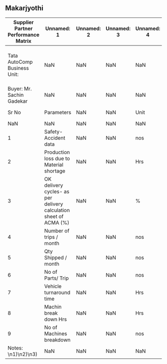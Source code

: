 ## Makarjyothi
| Supplier Partner Performance Matrix | Unnamed: 1 | Unnamed: 2 | Unnamed: 3 | Unnamed: 4 | Unnamed: 5 | Unnamed: 6 | Unnamed: 7 | Unnamed: 8 | Unnamed: 9 | Unnamed: 10 | Unnamed: 11 | Unnamed: 12 | Unnamed: 13 | Unnamed: 14 | Unnamed: 15 | Unnamed: 16 | Unnamed: 17 | Unnamed: 18 | Unnamed: 19 |
| --- | --- | --- | --- | --- | --- | --- | --- | --- | --- | --- | --- | --- | --- | --- | --- | --- | --- | --- | --- |
| Tata AutoComp Business Unit: | NaN | NaN | NaN | NaN | NaN | NaN | NaN | NaN | NaN | NaN | Name of Supplier Partner: Makarjyothi Polymers Pvt Ltd | NaN | NaN | NaN | NaN | NaN | NaN | NaN | NaN |
| Buyer: Mr. Sachin Gadekar | NaN | NaN | NaN | NaN | NaN | NaN | NaN | NaN | NaN | NaN | SPOC: Mr. | NaN | NaN | NaN | NaN | NaN | NaN | NaN | NaN |
| Sr No | Parameters | NaN | NaN | Unit | Rating | NaN | NaN | NaN | NaN | NaN | NaN | NaN | NaN | NaN | NaN | NaN | NaN | Responsible person | Remarks |
| NaN | NaN | NaN | NaN | NaN | Jan | Feb | Mar | Apr | May | Jun | Jul | Aug | Sep | Oct | Nov | Dec | Average | NaN | NaN |
| 1 | Safety- Accident data | NaN | NaN | nos | 0 | 0 | 0 | 0 | 0 | 0 | NaN | NaN | NaN | NaN | NaN | NaN | NaN | NaN | NaN |
| 2 | Production loss due to Material shortage | NaN | NaN | Hrs | 0 | 0 | 0 | 0 | 0 | 0 | NaN | NaN | NaN | NaN | NaN | NaN | 0 | NaN | NaN |
| 3 | OK delivery cycles- as per delivery calculation sheet of ACMA (%) | NaN | NaN | % | 100 | 100 | 100 | 100 | 100 | 100 | NaN | NaN | NaN | NaN | NaN | NaN | 100 | NaN | NaN |
| 4 | Number of trips / month | NaN | NaN | nos | 24 | 20 | 23 | 22 | 24 | 15 | NaN | NaN | NaN | NaN | NaN | NaN | 21.333333 | NaN | NaN |
| 5 | Qty Shipped / month | NaN | NaN | nos | 286520 | 324000 | 301200 | 302400 | 251000 | 249136 | NaN | NaN | NaN | NaN | NaN | NaN | 285709.333333 | NaN | NaN |
| 6 | No of Parts/ Trip | NaN | NaN | nos | 11938.333333 | 16200 | 13095.652174 | 13745.454545 | 10458.333333 | 16609.066667 | NaN | NaN | NaN | NaN | NaN | NaN | NaN | NaN | NaN |
| 7 | Vehicle turnaround time | NaN | NaN | Hrs | 0.05 | 0.05 | 0.05 | 0.05 | 0.05 | 0.05 | NaN | NaN | NaN | NaN | NaN | NaN | 0.05 | NaN | NaN |
| 8 | Machin break down Hrs | NaN | NaN | Hrs | 0 | 0 | 0 | 0 | 0 | 0 | NaN | NaN | NaN | NaN | NaN | NaN | 0 | NaN | NaN |
| 9 | No of Machines breakdown | NaN | NaN | nos | 0 | 0 | 0 | 0 | 0 | 0 | NaN | NaN | NaN | NaN | NaN | NaN | 0 | NaN | NaN |
| Notes: \n1)\n2)\n3) | NaN | NaN | NaN | NaN | NaN | NaN | NaN | NaN | NaN | NaN | NaN | NaN | NaN | NaN | NaN | NaN | NaN | NaN | NaN |